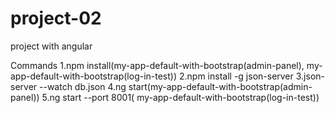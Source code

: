 # project-02
project with angular

Commands
1.npm install(my-app-default-with-bootstrap(admin-panel), my-app-default-with-bootstrap(log-in-test))
2.npm install -g json-server
3.json-server --watch db.json
4.ng start(my-app-default-with-bootstrap(admin-panel))
5.ng start --port 8001( my-app-default-with-bootstrap(log-in-test))
